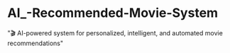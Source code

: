 # AI_-Recommended-Movie-System
"🎬 AI-powered system for personalized, intelligent, and automated movie recommendations"
